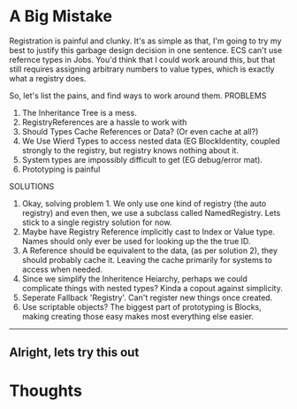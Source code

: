 # A Big Mistake
Registration is painful and clunky. It's as simple as that, I'm going to try my best to justify this garbage design decision in one sentence. ECS can't use refernce types in Jobs. You'd think that I could work around this, but that still requires assigning arbitrary numbers to value types, which is exactly what a registry does.

So, let's list the pains, and find ways to work around them.
PROBLEMS
1) The Inheritance Tree is a mess.
2) RegistryReferences are a hassle to work with
3) Should Types Cache References or Data? (Or even cache at all?)
4) We Use Wierd Types to access nested data (EG BlockIdentity, coupled strongly to the registry, but registry knows nothing about it.
5) System types are impossibly difficult to get (EG debug/error mat).
6) Prototyping is painful

SOLUTIONS
1) Okay, solving problem 1. We only use one kind of registry (the auto registry) and even then, we use a subclass called NamedRegistry. Lets stick to a single registry solution for now.
2) Maybe have Registry Reference implicitly cast to Index or Value type. Names should only ever be used for looking up the the true ID.
3) A Reference should be equivalent to the data, (as per solution 2), they should probably cache it. Leaving the cache primarily for systems to access when needed.
4) Since we simplify the Inheritence Heiarchy, perhaps we could complicate things with nested types? Kinda a copout against simplicity.
5) Seperate Fallback 'Registry'. Can't register new things once created.
6) Use scriptable objects? The biggest part of prototyping is Blocks, making creating those easy makes most everything else easier.

---
Alright, lets try this out 
---
# Thoughts 